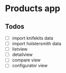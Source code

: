 # Products app

## Todos

- [ ] import knifekits data
- [ ] import holstersmith data
- [ ] listview
- [ ] detailview
- [ ] compare view
- [ ] configurator view
